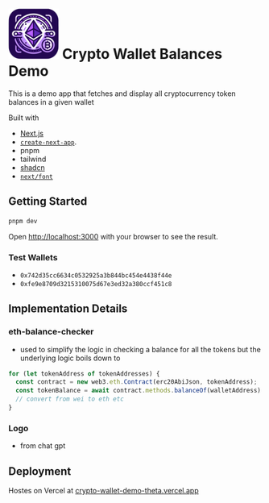 # <img src="https://github.com/dougiefresh49/crypto-wallet-demo/blob/main/src/app/icon.png" width="100" height="100"> Crypto Wallet Balances Demo

This is a demo app that fetches and display all cryptocurrency token balances in a given wallet

Built with

- [Next.js](https://nextjs.org/)
- [`create-next-app`](https://github.com/vercel/next.js/tree/canary/packages/create-next-app).
- pnpm
- tailwind
- [shadcn](https://ui.shadcn.com/)
- [`next/font`](https://nextjs.org/docs/basic-features/font-optimization)

## Getting Started

```bash
pnpm dev
```

Open [http://localhost:3000](http://localhost:3000) with your browser to see the result.

### Test Wallets

- `0x742d35cc6634c0532925a3b844bc454e4438f44e`
- `0xfe9e8709d3215310075d67e3ed32a380ccf451c8`

## Implementation Details

### eth-balance-checker

- used to simplify the logic in checking a balance for all the tokens but the underlying logic boils down to

```js
for (let tokenAddress of tokenAddresses) {
  const contract = new web3.eth.Contract(erc20AbiJson, tokenAddress);
  const tokenBalance = await contract.methods.balanceOf(walletAddress).call();
  // convert from wei to eth etc
}
```

### Logo

- from chat gpt

## Deployment

Hostes on Vercel at [crypto-wallet-demo-theta.vercel.app](https://crypto-wallet-demo-theta.vercel.app/)
